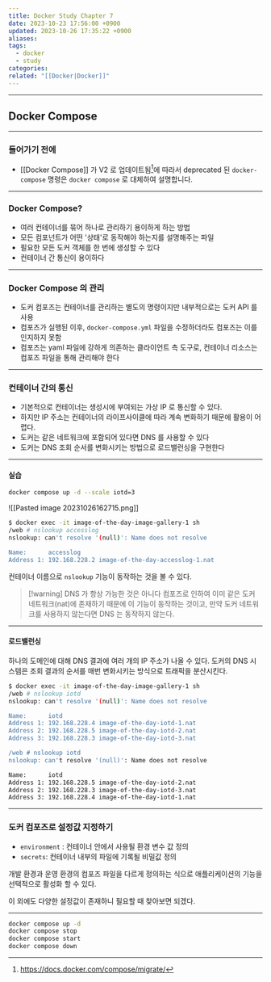 ```yaml
---
title: Docker Study Chapter 7
date: 2023-10-23 17:56:00 +0900
updated: 2023-10-26 17:35:22 +0900
aliases: 
tags:
  - docker
  - study
categories: 
related: "[[Docker|Docker]]"
---
```


---

## Docker Compose

---

### 들어가기 전에

- [[Docker Compose]] 가 V2 로 업데이트됨[^1]에 따라서 deprecated 된 `docker-compose` 명령은 `docker compose` 로 대체하여 설명합니다.

---

### Docker Compose?

- 여러 컨테이너를 묶어 하나로 관리하기 용이하게 하는 방법
- 모든 컴포넌트가 어떤 '상태'로 동작해야 하는지를 설명해주는 파일
- 필요한 모든 도커 객체를 한 번에 생성할 수 있다
- 컨테이너 간 통신이 용이하다

---

### Docker Compose 의 관리

- 도커 컴포즈는 컨테이너를 관리하는 별도의 명령이지만 내부적으로는 도커 API 를 사용
- 컴포즈가 실행된 이후, `docker-compose.yml` 파일을 수정하더라도 컴포즈는 이를 인지하지 못함
- 컴포즈는 yaml 파일에 강하게 의존하는 클라이언트 측 도구로, 컨테이너 리소스는 컴포즈 파일을 통해 관리해야 한다

---

### 컨테이너 간의 통신

- 기본적으로 컨테이너는 생성시에 부여되는 가상 IP 로 통신할 수 있다.
- 하지만 IP 주소는 컨테이너의 라이프사이클에 따라 계속 변화하기 때문에 활용이 어렵다.
- 도커는 같은 네트워크에 포함되어 있다면 DNS 를 사용할 수 있다
- 도커는 DNS 조회 순서를 변화시키는 방법으로 로드밸런싱을 구현한다

---

#### 실습

 ```bash
docker compose up -d --scale iotd=3
```

![[Pasted image 20231026162715.png]]

```bash
$ docker exec -it image-of-the-day-image-gallery-1 sh
/web # nslookup accesslog
nslookup: can't resolve '(null)': Name does not resolve

Name:      accesslog
Address 1: 192.168.228.2 image-of-the-day-accesslog-1.nat
```

컨테이너 이름으로 `nslookup` 기능이 동작하는 것을 볼 수 있다. 

> [!warning] DNS 가 항상 가능한 것은 아니다
> 컴포즈로 인하여 이미 같은 도커 네트워크(nat)에 존재하기 때문에 이 기능이 동작하는 것이고, 만약 도커 네트워크를 사용하지 않는다면 DNS 는 동작하지 않는다.

---

#### 로드밸런싱

하나의 도메인에 대해 DNS 결과에 여러 개의 IP 주소가 나올 수 있다. 도커의 DNS 시스템은 조회 결과의 순서를 매번 변화시키는 방식으로 트래픽을 분산시킨다.

```bash
$ docker exec -it image-of-the-day-image-gallery-1 sh
/web # nslookup iotd
nslookup: can't resolve '(null)': Name does not resolve

Name:      iotd
Address 1: 192.168.228.4 image-of-the-day-iotd-1.nat
Address 2: 192.168.228.5 image-of-the-day-iotd-2.nat
Address 3: 192.168.228.3 image-of-the-day-iotd-3.nat

/web # nslookup iotd
nslookup: can't resolve '(null)': Name does not resolve

Name:      iotd
Address 1: 192.168.228.5 image-of-the-day-iotd-2.nat
Address 2: 192.168.228.3 image-of-the-day-iotd-3.nat
Address 3: 192.168.228.4 image-of-the-day-iotd-1.nat
```

---

### 도커 컴포즈로 설정값 지정하기

- `environment` : 컨테이너 안에서 사용될 환경 변수 값 정의
- `secrets`: 컨테이너 내부의 파일에 기록될 비밀값 정의

개발 환경과 운영 환경의 컴포즈 파일을 다르게 정의하는 식으로 애플리케이션의 기능을 선택적으로 활성화 할 수 있다.

이 외에도 다양한 설정값이 존재하니 필요할 때 찾아보면 되겠다.

---

```bash
docker compose up -d
docker compose stop
docker compose start
docker compose down
```

[^1]: https://docs.docker.com/compose/migrate/
